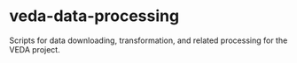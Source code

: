 # veda-data-processing
Scripts for data downloading, transformation, and related processing for the VEDA project.
